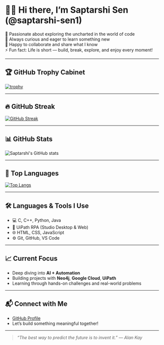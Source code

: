 # 🧛‍♂️ Hi there, I’m Saptarshi Sen (@saptarshi-sen1)

🚀 Passionate about exploring the uncharted in the world of code  
👀 Always curious and eager to learn something new  
🤝 Happy to collaborate and share what I know  
⚡ Fun fact: Life is short — build, break, explore, and enjoy every moment!

---

## 🏆 GitHub Trophy Cabinet

[![trophy](https://github-profile-trophy.vercel.app/?username=saptarshi-sen1&theme=dracula&no-frame=true&row=1)](https://github.com/ryo-ma/github-profile-trophy)

---

## 🔥 GitHub Streak

[![GitHub Streak](https://streak-stats.demolab.com?user=saptarshi-sen1&theme=gruvbox&hide_border=true)](https://git.io/streak-stats)

---

## 📊 GitHub Stats

![Saptarshi's GitHub stats](https://github-readme-stats.vercel.app/api?username=saptarshi-sen1&show_icons=true&theme=dracula&hide_border=true)

---

## 🧠 Top Languages

[![Top Langs](https://github-readme-stats.vercel.app/api/top-langs/?username=saptarshi-sen1&layout=compact&theme=dracula&hide_border=true)](https://github.com/anuraghazra/github-readme-stats)

---

## 🛠️ Languages & Tools I Use

- 💻 C, C++, Python, Java  
- 🤖 UiPath RPA (Studio Desktop & Web)  
- 🌐 HTML, CSS, JavaScript  
- ⚙️ Git, GitHub, VS Code  

---

## 📈 Current Focus

- Deep diving into **AI + Automation**  
- Building projects with **Neo4j**, **Google Cloud**, **UiPath**  
- Learning through hands-on challenges and real-world problems

---

## 📬 Connect with Me

- [GitHub Profile](https://github.com/saptarshi-sen1)  
- Let’s build something meaningful together!

---

> _“The best way to predict the future is to invent it.” — Alan Kay_

